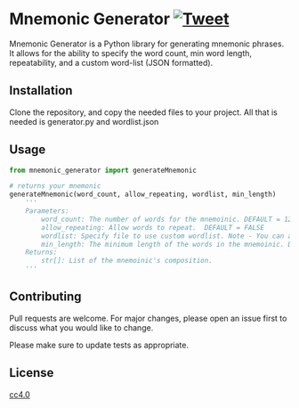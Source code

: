 # Mnemonic Generator [![Tweet](https://img.shields.io/twitter/url/http/shields.io.svg?style=social)](https://twitter.com/intent/tweet?text=Get%20over%20170%20free%20design%20blocks%20based%20on%20Bootstrap%204&url=https://froala.com/design-blocks&via=froala&hashtags=bootstrap,design,templates,blocks,developers)

Mnemonic Generator is a Python library for generating mnemonic phrases. It allows for the ability to specify the word count, min word length, repeatability, and a custom word-list (JSON formatted).

## Installation

Clone the repository, and copy the needed files to your project. All that is needed is generator.py and wordlist.json

## Usage

```python
from mnemonic_generator import generateMnemonic

# returns your mnemonic
generateMnemonic(word_count, allow_repeating, wordlist, min_length)
    '''
    Parameters:
        word_count: The number of words for the mnemoinic. DEFAULT = 12
        allow_repeating: Allow words to repeat.  DEFAULT = FALSE
        wordlist: Specify file to use custom wordlist. Note - You can also just add to the given wordlist. DEFAULT = None
        min_length: The minimum length of the words in the mnemoinic. DEFAULT = 3
    Returns:
        str[]: List of the mnemoinic's composition.
    '''


```

## Contributing
Pull requests are welcome. For major changes, please open an issue first to discuss what you would like to change.

Please make sure to update tests as appropriate.

## License
[cc4.0](https://creativecommons.org/licenses/by/4.0/)
